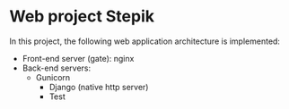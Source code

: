 # Web project Stepik

In this project, the following web application architecture is implemented:

* Front-end server (gate): nginx
* Back-end servers:
  * Gunicorn
    * Django (native http server)
    * Test 


